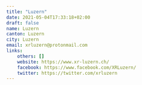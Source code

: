 ```yaml
---
title: "Luzern"
date: 2021-05-04T17:33:18+02:00
draft: false
name: Luzern
canton: Luzern
city: Luzern
email: xrluzern@protonmail.com
links:
    others: []
    website: https://www.xr-luzern.ch/
    facebook: https://www.facebook.com/XRLuzern/
    twitter: https://twitter.com/xrluzern
---
```


